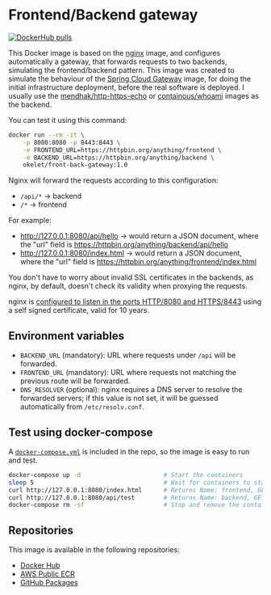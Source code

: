 # Frontend/Backend gateway

[![DockerHub pulls](https://img.shields.io/docker/pulls/okelet/front-back-gateway.svg)](https://hub.docker.com/repository/docker/okelet/front-back-gateway)

This Docker image is based on the [nginx](https://hub.docker.com/_/nginx) image, and configures automatically a gateway, that forwards requests to two backends, simulating the frontend/backend pattern. This image was created to simulate the behaviour of the [Spring Cloud Gateway](https://spring.io/projects/spring-cloud-gateway) image, for doing the initial infrastructure deployment, before the real software is deployed. I usually use the [mendhak/http-https-echo](https://hub.docker.com/r/mendhak/http-https-echo) or [containous/whoami](https://hub.docker.com/r/containous/whoami) images as the backend.

You can test it using this command:

```bash
docker run --rm -it \
    -p 8080:8080 -p 8443:8443 \
    -e FRONTEND_URL=https://httpbin.org/anything/frontend \
    -e BACKEND_URL=https://httpbin.org/anything/backend \
    okelet/front-back-gateway:1.0
```

Nginx will forward the requests according to this configuration:

* `/api/*` -> backend
* `/*` -> frontend

For example:

* <http://127.0.0.1:8080/api/hello> -> would return a JSON document, where the "url" field is <https://httpbin.org/anything/backend/api/hello>
* <http://127.0.0.1:8080/index.html> -> would return a JSON document, where the "url" field is <https://httpbin.org/anything/frontend/index.html>

You don't have to worry about invalid SSL certificates in the backends, as nginx, by default, doesn't check its validity when proxying the requests.

nginx is [configured to listen in the ports HTTP/8080 and HTTPS/8443](templates/nginx.conf.template) using a self signed certificate, valid for 10 years.

## Environment variables

* `BACKEND_URL` (mandatory): URL where requests under `/api` will be forwarded.
* `FRONTEND_URL` (mandatory): URL where requests not matching the previous route will be forwarded.
* `DNS_RESOLVER` (optional): nginx requires a DNS server to resolve the forwarded servers; if this value is not set, it will be guessed automatically from `/etc/resolv.conf`.

## Test using docker-compose

A [`docker-compose.yml`](docker-compose.yml) is included in the repo, so the image is easy to run and test.

```bash
docker-compose up -d                       # Start the containers
sleep 5                                    # Wait for containers to start
curl http://127.0.0.1:8080/index.html      # Returns Name: frontend, GET /index.html HTTP/1.1
curl http://127.0.0.1:8080/api/test        # Returns Name: backend, GET /api/test HTTP/1.1
docker-compose rm -sf                      # Stop and remove the containers
```

## Repositories

This image is available in the following repositories:

* [Docker Hub](https://hub.docker.com/repository/docker/okelet/front-back-gateway)
* [AWS Public ECR](https://gallery.ecr.aws/d0l4b0i5/front-back-gateway)
* [GitHub Packages](https://github.com/okelet/front-back-gateway/pkgs/container/front-back-gateway)
